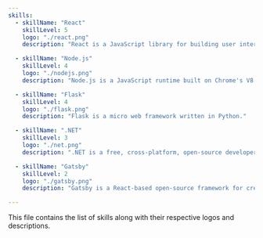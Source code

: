 ```yaml
---
skills:
  - skillName: "React"
    skillLevel: 5
    logo: "./react.png"
    description: "React is a JavaScript library for building user interfaces, maintained by Facebook."

  - skillName: "Node.js"
    skillLevel: 4
    logo: "./nodejs.png"
    description: "Node.js is a JavaScript runtime built on Chrome's V8 JavaScript engine."

  - skillName: "Flask"
    skillLevel: 4
    logo: "./flask.png"
    description: "Flask is a micro web framework written in Python."

  - skillName: ".NET"
    skillLevel: 3
    logo: "./net.png"
    description: ".NET is a free, cross-platform, open-source developer platform for building many different types of applications."

  - skillName: "Gatsby"
    skillLevel: 2
    logo: "./gatsby.png"
    description: "Gatsby is a React-based open-source framework for creating websites and apps."

---
```


This file contains the list of skills along with their respective logos and descriptions.
